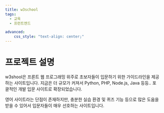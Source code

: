 ```yaml
---
title: w3school
tags:
  - 교육
  - 프런트엔드

advanced:
    css_style: "text-align: center;"
---
```


# 프로젝트 설명
w3shool은 프론트 웹 프로그래밍 위주로 초보자들이 입문하기 위한 가이드라인을 제공하는 사이트입니다. 지금은 더 규모가 커져서 Python, PHP, Node.js, Java 등등.. 포괄적인 개발 입문 사이트로 확장되었습니다.

​영어 사이트라는 단점이 존재하지만, 충분한 실습 환경 및 퀴즈 기능 등으로 많은 도움을 받을 수 있어서 입문자들이 매우 선호하는 사이트입니다.


